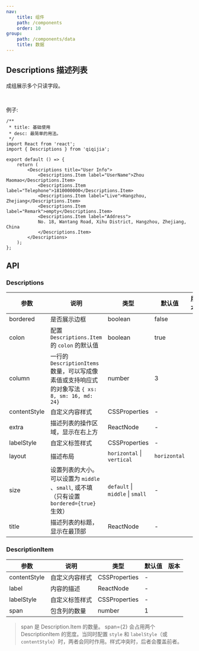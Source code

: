 ```yaml
---
nav:
    title: 组件
    path: /components
    order: 10
group:
    path: /components/data
    title: 数据
---
```


## Descriptions 描述列表

成组展示多个只读字段。

<br />

例子: 


```tsx
/**
 * title: 基础使用
 * desc: 最简单的用法。
 */
import React from 'react';
import { Descriptions } from 'qiqijia';

export default () => {
    return (
        <Descriptions title="User Info">
            <Descriptions.Item label="UserName">Zhou Maomao</Descriptions.Item>
            <Descriptions.Item label="Telephone">1810000000</Descriptions.Item>
            <Descriptions.Item label="Live">Hangzhou, Zhejiang</Descriptions.Item>
            <Descriptions.Item label="Remark">empty</Descriptions.Item>
            <Descriptions.Item label="Address">
            No. 18, Wantang Road, Xihu District, Hangzhou, Zhejiang, China
            </Descriptions.Item>
        </Descriptions>
    );
};
```


## API

### Descriptions

| 参数 | 说明 | 类型 | 默认值 | 版本 |
| --- | --- | --- | --- | --- |
| bordered | 是否展示边框 | boolean | false |  |
| colon | 配置 `Descriptions.Item` 的 `colon` 的默认值 | boolean | true |  |
| column | 一行的 `DescriptionItems` 数量，可以写成像素值或支持响应式的对象写法 `{ xs: 8, sm: 16, md: 24}` | number | 3 |  |
| contentStyle | 自定义内容样式 | CSSProperties | - |  |
| extra | 描述列表的操作区域，显示在右上方 | ReactNode | - | |
| labelStyle | 自定义标签样式 | CSSProperties | - |  |
| layout | 描述布局 | `horizontal` \| `vertical` | `horizontal` |  |
| size | 设置列表的大小。可以设置为 `middle` 、`small`, 或不填（只有设置 `bordered={true}` 生效） | `default` \| `middle` \| `small` | - |  |
| title | 描述列表的标题，显示在最顶部 | ReactNode | - |  |

### DescriptionItem

| 参数 | 说明 | 类型 | 默认值 | 版本 |
| --- | --- | --- | --- | --- |
| contentStyle | 自定义内容样式 | CSSProperties | - | |
| label | 内容的描述 | ReactNode | - |  |
| labelStyle | 自定义标签样式 | CSSProperties | - |  |
| span | 包含列的数量 | number | 1 |  |

> span 是 Description.Item 的数量。 span={2} 会占用两个 DescriptionItem 的宽度。当同时配置 `style` 和 `labelStyle`（或 `contentStyle`）时，两者会同时作用。样式冲突时，后者会覆盖前者。